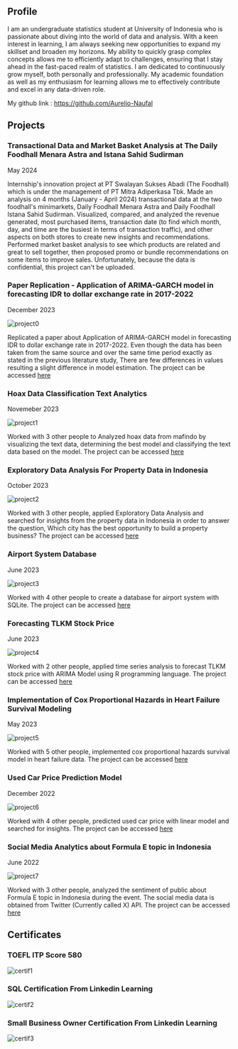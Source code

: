 ## Profile
I am an undergraduate statistics student at University of Indonesia who is passionate about diving into the world of data and analysis. With a keen interest in learning, I am always seeking new opportunities to expand my skillset and broaden my horizons. My ability to quickly grasp complex concepts allows me to efficiently adapt to challenges, ensuring that I stay ahead in the fast-paced realm of statistics. I am dedicated to continuously grow myself, both personally and professionally. My academic foundation as well as my enthusiasm for learning allows me to effectively contribute and excel in any data-driven role.

My github link : https://github.com/Aurelio-Naufal

## Projects

### Transactional Data and Market Basket Analysis at The Daily Foodhall Menara Astra and Istana Sahid Sudirman
May 2024

Internship's innovation project at PT Swalayan Sukses Abadi (The Foodhall) which is under the management of PT Mitra Adiperkasa Tbk. Made an analysis on 4 months (January - April 2024) transactional data at the two foodhall's minimarkets, Daily Foodhall Menara Astra and Daily Foodhall Istana Sahid Sudirman. Visualized, compared, and analyzed the revenue generated, most purchased items, transaction date (to find which month, day, and time are the busiest in terms of transaction traffic), and other aspects on both stores to create new insights and recommendations. Performed market basket analysis to see which products are related and great to sell together, then proposed promo or bundle recommendations on some items to improve sales. Unfortunately, because the data is confidential, this project can't be uploaded.

### Paper Replication - Application of ARIMA-GARCH model in forecasting IDR to dollar exchange rate in 2017-2022
December 2023

![project0](./assets/img/Replikasi-Paper.png)

Replicated a paper about Application of ARIMA-GARCH model in forecasting IDR to dollar exchange rate in 2017-2022. Even though the data has been taken from the same source and over the same time period exactly as stated in the previous literature study, There are few differences in values resulting a slight difference in model estimation. The project can be accessed [here](https://github.com/Aurelio-Naufal/Application-of-ARIMA-GARCH-model-in-forecasting-IDR-to-dollar-exchange-rate-in-2017-2022)

### Hoax Data Classification Text Analytics
Novemeber 2023

![project1](./assets/img/Hoax-Data.png)

Worked with 3 other people to Analyzed hoax data from mafindo by visualizing the text data, determining the best model and classifying the text data based on the model. The project can be accessed [here](https://github.com/Aurelio-Naufal/Case-Study-Data-Mining-Aplikasi-Model-Klasifikasi-Kelompok-8)


### Exploratory Data Analysis For Property Data in Indonesia
October 2023

![project2](./assets/img/Property-Data.png)

Worked with 3 other people, applied Exploratory Data Analysis and searched for insights from the property data in Indonesia in order to answer the question, Which city has the best opportunity to build a property business? The project can be accessed [here](https://github.com/Aurelio-Naufal/Case-Study-Data-Mining-EDA-Data-Property-Indonesia)


### Airport System Database
June 2023

![project3](./assets/img/Database-Airport.png)

Worked with 4 other people to create a database for airport system with SQLite. The project can be accessed [here](https://github.com/Aurelio-Naufal/Project-Database-Sistem-Bandara/blob/main/Laporan%20Akhir%20Database%20Kelompok%204.pdf)


### Forecasting TLKM Stock Price
June 2023

![project4](./assets/img/Forecast-TLKM.png)

Worked with 2 other people, applied time series analysis to forecast TLKM stock price with ARIMA Model using R programming language. The project can be accessed [here](https://github.com/Aurelio-Naufal/Forecasting-TLKM-stock-price-with-ARIMA-model)


### Implementation of Cox Proportional Hazards in Heart Failure Survival Modeling
May 2023

![project5](./assets/img/Cox-PH.png)

Worked with 5 other people, implemented cox proportional hazards survival model in heart failure data. The project can be accessed [here](https://github.com/Aurelio-Naufal/Case-Study-Cox-Regression)

### Used Car Price Prediction Model
December 2022

![project6](./assets/img/Heatmap.png)

Worked with 4 other people, predicted used car price with linear model and searched for insights. The project can be accessed [here](https://github.com/Aurelio-Naufal/Project-Linear-Model-Used-Car-Price-Prediction-Model)


### Social Media Analytics about Formula E topic in Indonesia
June 2022

![project7](./assets/img/FormulaE.jpeg)

Worked with 3 other people, analyzed the sentiment of public about Formula E topic in Indonesia during the event. The social media data is obtained from Twitter (Currently called X) API. The project can be accessed [here](https://github.com/Aurelio-Naufal/Project-Social-Media-Analytics)


## Certificates
### TOEFL ITP Score 580
![certif1](./assets/img/SertifToefl.jpg)

### SQL Certification From Linkedin Learning
![certif2](./assets/img/SertifSQL.jpg)

### Small Business Owner Certification From Linkedin Learning
![certif3](./assets/img/SertifSmallBusiness.jpg)
